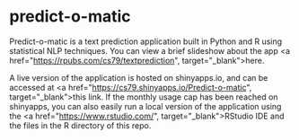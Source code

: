 # predict-o-matic
Predict-o-matic is a text prediction application built in Python and R using statistical NLP techniques.  You can view a brief slideshow about the app <a href="https://rpubs.com/cs79/textprediction", target="_blank">here.</a>  

A live version of the application is hosted on shinyapps.io, and can be accessed at <a href="https://cs79.shinyapps.io/Predict-o-matic", target="_blank">this link.</a>  If the monthly usage cap has been reached on shinyapps, you can also easily run a local version of the application using the <a href="https://www.rstudio.com/", target="_blank">RStudio IDE</a> and the files in the R directory of this repo.
